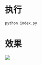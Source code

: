 # 执行

```shell
python index.py
```

# 效果

<img src="https://cdn.jsdelivr.net/gh/sun0225SUN/Awesome-Love-Code/assets/img/python/003.jpg"/>
